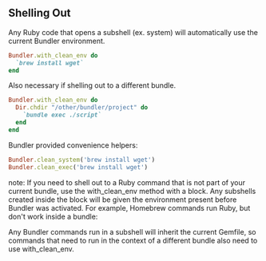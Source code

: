##  Shelling Out

Any Ruby code that opens a subshell (ex. system) will automatically use the current Bundler environment.

```ruby
Bundler.with_clean_env do
  `brew install wget`
end
```

Also necessary if shelling out to a different bundle.

```ruby
Bundler.with_clean_env do
  Dir.chdir "/other/bundler/project" do
    `bundle exec ./script`
  end
end
```

Bundler provided convenience helpers:

```ruby
Bundler.clean_system('brew install wget')
Bundler.clean_exec('brew install wget')
```

note:
 If you need to shell out to a Ruby command that is not part of your current bundle, use the with_clean_env method with a block. Any subshells created inside the block will be given the environment present before Bundler was activated. For example, Homebrew commands run Ruby, but don't work inside a bundle:

 Any Bundler commands run in a subshell will inherit the current Gemfile, so commands that need to run in the context of a different bundle also need to use with_clean_env.
